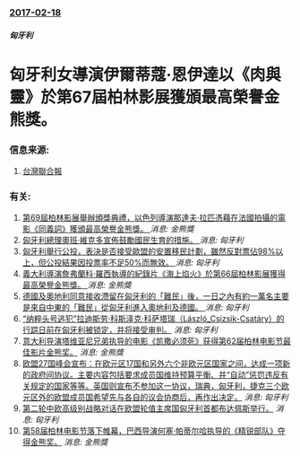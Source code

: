 ### [2017-02-18](/news/2017/02/18/index.md)

##### 匈牙利
# 匈牙利女導演伊爾蒂蔻·恩伊達以《肉與靈》於第67屆柏林影展獲頒最高榮譽金熊獎。 




### 信息来源:

1. [台灣聯合報](https://stars.udn.com/star/story/10090/2293903?from=udn_ch1022cate10090_pulldownmenu)

### 有关:

1. [第69屆柏林影展舉辦頒獎典禮，以色列導演那達夫·拉匹憑藉在法國拍攝的電影《同義詞》獲頒最高榮譽金熊獎。 ](/zh/news/2019/02/16/第69屆柏林影展舉辦頒獎典禮-以色列導演那達夫-拉匹憑藉在法國拍攝的電影-同義詞-獲頒最高榮譽金熊獎.md) _消息: 金熊獎_
2. [匈牙利總理奧班·維克多宣佈鼓勵國民生育的措施。 ](/zh/news/2019/02/10/匈牙利總理奧班-維克多宣佈鼓勵國民生育的措施.md) _消息: 匈牙利_
3. [匈牙利舉行公投，表決是否接受歐盟的安置移民計劃，雖然反對票佔98%以上，但公投結果因投票率不足50%而無效。 ](/zh/news/2016/10/2/匈牙利舉行公投-表決是否接受歐盟的安置移民計劃-雖然反對票佔98-以上-但公投結果因投票率不足50-而無效.md) _消息: 匈牙利_
4. [義大利導演詹弗蘭科·羅西執導的紀錄片《海上焰火》於第66屆柏林影展獲得最高榮譽金熊獎。 ](/zh/news/2016/02/20/義大利導演詹弗蘭科-羅西執導的紀錄片-海上焰火-於第66屆柏林影展獲得最高榮譽金熊獎.md) _消息: 金熊獎_
5. [德國及奧地利同意接收滯留在匈牙利的「難民」後，一日之內有約一萬名主要是來自中東的「難民」從匈牙利進入奧地利及德國。 ](/zh/news/2015/09/5/德國及奧地利同意接收滯留在匈牙利的-難民-後-一日之內有約一萬名主要是來自中東的-難民-從匈牙利進入奧地利及德國.md) _消息: 匈牙利_
6. [ “纳粹头号逃犯”拉迪斯劳·科斯泽克·科萨塔瑞（László_Csizsik-Csatáry）的行踪日前在匈牙利被锁定，并将接受审判。](/zh/news/2012/07/15/纳粹头号逃犯-拉迪斯劳-科斯泽克-科萨塔瑞-László_Csizsik-Csatáry-的行踪日前在匈牙利被锁定.md) _消息: 匈牙利_
7. [意大利导演塔维亚尼兄弟执导的电影《凯撒必须死》获得第62届柏林电影节最佳影片金熊奖。](/zh/news/2012/02/19/意大利导演塔维亚尼兄弟执导的电影-凯撒必须死-获得第62届柏林电影节最佳影片金熊奖.md) _消息: 金熊獎_
8. [欧盟27国峰会宣布：在欧元区17国和另外六个非欧元区国家之间，达成一项新的政府间协议。主要内容包括要求成员国维持预算平衡、并“自动”惩罚违反有关规定的国家等等。英国则宣布不参加这一协议，瑞典，匈牙利，捷克三个欧元区外的欧盟成员国希望先与各自的议会协商后，再作出决定。](/zh/news/2011/12/9/欧盟27国峰会宣布-在欧元区17国和另外六个非欧元区国家之间-达成一项新的政府间协议-主要内容包括要求成员国维持预算平衡.md) _消息: 匈牙利_
9. [第二轮中欧高级别战略对话在欧盟轮值主席国匈牙利首都布达佩斯举行。](/zh/news/2011/05/12/第二轮中欧高级别战略对话在欧盟轮值主席国匈牙利首都布达佩斯举行.md) _消息: 匈牙利_
10. [第58届柏林电影节落下帷幕，巴西导演何塞·帕蒂尔哈执导的《精锐部队》夺得金熊奖。](/zh/news/2008/02/16/第58届柏林电影节落下帷幕-巴西导演何塞-帕蒂尔哈执导的-精锐部队-夺得金熊奖.md) _消息: 金熊獎_
